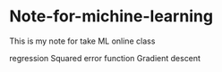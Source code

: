 # Note-for-michine-learning
This is my note for take ML online class

regression
Squared error function 
Gradient descent
